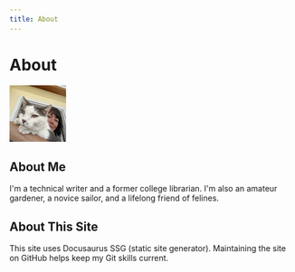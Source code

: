 ```yaml
---
title: About
---
```


# About

![photo](/img/alva-square-100px.png)

## About Me

I'm a technical writer and a former college librarian. I'm also an amateur gardener, a novice sailor, and a lifelong friend of felines.

## About This Site

This site uses Docusaurus SSG (static site generator). Maintaining the site on GitHub helps keep my Git skills current.
